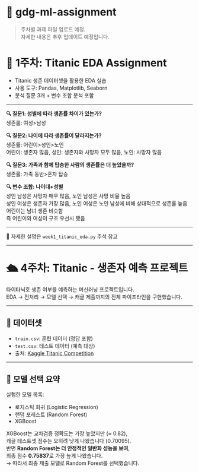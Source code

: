 # 📂 gdg-ml-assignment

> 주차별 과제 파일 업로드 예정.  
> 자세한 내용은 추후 업데이트 예정입니다.


# 🚢 1주차: Titanic EDA Assignment

- Titanic 생존 데이터셋을 활용한 EDA 실습
- 사용 도구: Pandas, Matplotlib, Seaborn
- 분석 질문 3개 + 변수 조합 분석 포함

---

**🔍 질문1: 성별에 따라 생존률 차이가 있는가?**<br>
생존룰: 여성>남성

**🔍 질문2: 나이에 따라 생존률이 달라지는가?**<br>
생존률: 어린이>성인>노인<br>
어린이: 생존자 많음, 성인: 생존자와 사망자 모두 많음, 노인: 사망자 많음

**🔍 질문3: 가족과 함께 탑승한 사람의 생존률은 더 높았을까?**<br>
생존률: 가족 동반>혼자 탑승

**🔍 변수 조합: 나이대+성별**<br>
성인 남성은 사망자 매우 많음, 노인 남성은 사망 비율 높음<br>
성인 여성은 생존자 가장 많음, 노인 여성은 노인 남성에 비해 상대적으로 생존률 높음<br>
어린이는 남녀 생존 비슷함<br>
즉 어린이와 여성이 구조 우선시 됐음

---

🔗 자세한 설명은 `week1_titanic_eda.py` 주석 참고


---
# 🛳 4주차: Titanic - 생존자 예측 프로젝트

타이타닉호 생존 여부를 예측하는 머신러닝 프로젝트입니다.  
EDA → 전처리 → 모델 선택 → 캐글 제출까지의 전체 파이프라인을 구현했습니다.

---

## 📁 데이터셋

- `train.csv`: 훈련 데이터 (정답 포함)
- `test.csv`: 테스트 데이터 (예측 대상)
- 출처: [Kaggle Titanic Competition](https://www.kaggle.com/competitions/titanic)

---

## 🧠 모델 선택 요약

실험한 모델 목록:

- 로지스틱 회귀 (Logistic Regression)
- 랜덤 포레스트 (Random Forest)
- XGBoost

XGBoost는 교차검증 정확도는 가장 높았지만 (≈ 0.82),  
캐글 테스트셋 점수는 오히려 낮게 나왔습니다 (0.70095).  
반면 **Random Forest는 더 안정적인 일반화 성능을 보여**,  
최종 점수 **0.75837**로 가장 높게 나왔습니다.  
→ 따라서 최종 제출 모델로 Random Forest를 선택했습니다.

